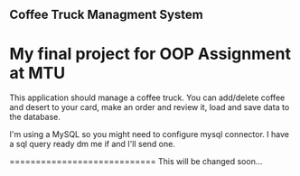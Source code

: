 ## Coffee Truck Managment System
# My final project for OOP Assignment at MTU

This application should manage a coffee truck.
You can add/delete coffee and desert to your card, make an order and review it, load and save data to the database.

I'm using a MySQL so you might need to configure mysql connector.
I have a sql query ready dm me if and I'll send one.


============================
This will be changed soon...
